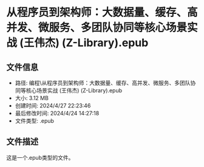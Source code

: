 ﻿# 从程序员到架构师：大数据量、缓存、高并发、微服务、多团队协同等核心场景实战 (王伟杰) (Z-Library).epub

## 文件信息
- 路径: 编程\从程序员到架构师：大数据量、缓存、高并发、微服务、多团队协同等核心场景实战 (王伟杰) (Z-Library).epub
- 大小: 3.12 MB
- 创建时间: 2024/4/27 22:23:46
- 最后修改时间: 2024/4/24 14:27:18
- 文件类型: .epub

## 文件描述
这是一个.epub类型的文件。


